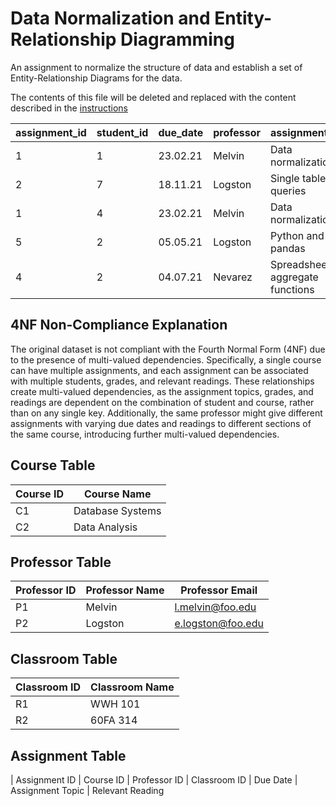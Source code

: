 # Data Normalization and Entity-Relationship Diagramming

An assignment to normalize the structure of data and establish a set of Entity-Relationship Diagrams for the data.

The contents of this file will be deleted and replaced with the content described in the [instructions](./instructions.md)

| assignment_id | student_id | due_date | professor      | assignment_topic          | classroom | grade | relevant_reading   | professor_email    |
|---------------|------------|----------|----------------|---------------------------|-----------|-------|--------------------|--------------------|
| 1             | 1          | 23.02.21 | Melvin         | Data normalization        | WWH 101   | 80    | Deumlich Chapter 3 | l.melvin@foo.edu   |
| 2             | 7          | 18.11.21 | Logston        | Single table queries      | 60FA 314  | 25    | Dümmlers Chapter 11| e.logston@foo.edu  |
| 1             | 4          | 23.02.21 | Melvin         | Data normalization        | WWH 101   | 75    | Deumlich Chapter 3 | l.melvin@foo.edu   |
| 5             | 2          | 05.05.21 | Logston        | Python and pandas         | 60FA 314  | 92    | Dümmlers Chapter 14| e.logston@foo.edu  |
| 4             | 2          | 04.07.21 | Nevarez        | Spreadsheet aggregate functions | WWH 201 | 65  | Zehnder Page 87    | i.nevarez@foo.edu  |



## 4NF Non-Compliance Explanation

The original dataset is not compliant with the Fourth Normal Form (4NF) due to the presence of multi-valued dependencies. Specifically, a single course can have multiple assignments, and each assignment can be associated with multiple students, grades, and relevant readings. These relationships create multi-valued dependencies, as the assignment topics, grades, and readings are dependent on the combination of student and course, rather than on any single key. Additionally, the same professor might give different assignments with varying due dates and readings to different sections of the same course, introducing further multi-valued dependencies.

## Course Table

| Course ID | Course Name       |
|-----------|-------------------|
| C1        | Database Systems  |
| C2        | Data Analysis     |

## Professor Table

| Professor ID | Professor Name | Professor Email    |
|--------------|----------------|--------------------|
| P1           | Melvin         | l.melvin@foo.edu   |
| P2           | Logston        | e.logston@foo.edu  |

## Classroom Table

| Classroom ID | Classroom Name |
|--------------|----------------|
| R1           | WWH 101        |
| R2           | 60FA 314       |

## Assignment Table

| Assignment ID | Course ID | Professor ID | Classroom ID | Due Date | Assignment Topic        | Relevant Reading     
